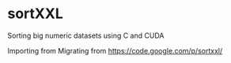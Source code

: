 # sortXXL
Sorting big numeric datasets using C and CUDA

Importing from Migrating from https://code.google.com/p/sortxxl/
